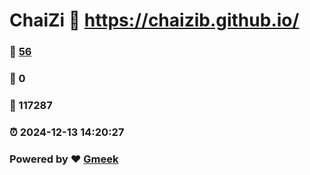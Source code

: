 # ChaiZi :link: https://chaizib.github.io/ 
### :page_facing_up: [56](https://chaizib.github.io//tag.html) 
### :speech_balloon: 0 
### :hibiscus: 117287 
### :alarm_clock: 2024-12-13 14:20:27 
### Powered by :heart: [Gmeek](https://github.com/Meekdai/Gmeek)
